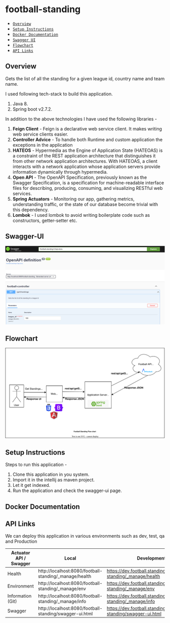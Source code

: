 # football-standing
- [`Overview`](#Overview)
- [`Setup Instructions`](#Setup-Instructions)
- [`Docker Documentation`](#Docker-Documentation)
- [`Swagger UI`](#Swagger-UI)
- [`Flowchart`](#Flowchart)
- [`API Links`](#API-Links)

## Overview
Gets the list of all the standing for a given league id, country name and team name.

I used following tech-stack to build this application. 

1. Java 8.
2. Spring boot v2.7.2.

In addition to the above technologies I have used the following libraries - 

1. **Feign Client** - Feign is a declarative web service client. It makes writing web service clients easier.
2. **Controller Advice** - To handle both Runtime and custom application the exceptions in the application
3. **HATEOS** - Hypermedia as the Engine of Application State (HATEOAS) is a constraint of the REST application architecture that distinguishes it from other network application architectures. With HATEOAS, a client interacts with a network application whose application servers provide information dynamically through hypermedia.
4. **Open API** - The OpenAPI Specification, previously known as the Swagger Specification, is a specification for machine-readable interface files for describing, producing, consuming, and visualizing RESTful web services.
5. **Spring Actuators** - Monitoring our app, gathering metrics, understanding traffic, or the state of our database become trivial with this dependency.
6. **Lombok** - I used lombok to avoid writing boilerplate code such as constructors, getter-setter etc.


## Swagger-UI
![Alt text](swagger-ui.png?raw=true "Swagger Home Page")

## Flowchart
![Alt text](flowchart.svg?raw=true "Flowchart")


## Setup Instructions

Steps to run this application - 

1. Clone this application in you system.
2. Import it in the intellij as maven project.
3. Let it get indexed. 
4. Run the application and check the swagger-ui page.

## Docker Documentation

## API Links
We can deploy this application in various environments such as dev, test, qa and Production

| Actuator API / Swagger     | Local | Development | QA | Release | Production |
| ------------ | ----------- | ----------- | ---| --- | ----|
| Health|http://localhost:8080/football-standing/_manage/health|https://dev.football.standing.com/football-standing/_manage/health| https://test.football.standing.com/football-standing/_manage/health| https://stage.football.standing.com/football-standing/_manage/health|https://football.standing.com/football-standing/_manage/health|
| Environment |http://localhost:8080/football-standing/_manage/env|https://dev.football.standing.com/football-standing/_manage/env| https://test.football.standing.com/football-standing/_manage/env| https://stage.football.standing.com/football-standing/_manage/env|https://football.standing.com/football-standing/_manage/env|  
| Information (Git) |http://localhost:8080/football-standing/_manage/info|https://dev.football.standing.com/football-standing/_manage/info|https://test.football.standing.com/football-standing/_manage/info|https://stage.football.standing.com/football-standing/_manage/info|https://football.standing.com/football-standing/_manage/info|
| Swagger |http://localhost:8080/football-standing/swagger-ui.html| https://dev.football.standing.com/football-standing/swagger-ui.html| https://test.football.standing.com/football-standing/swagger-ui.html|https://stage.football.standing.com/football-standing/swagger-ui.html | https://football.standing.com/football-standing/swagger-ui.html|
